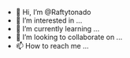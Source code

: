- 👋 Hi, I’m @Raftytonado
- 👀 I’m interested in ...
- 🌱 I’m currently learning ...
- 💞️ I’m looking to collaborate on ...
- 📫 How to reach me ...

<!---
Raftytonado/Raftytonado is a ✨ special ✨ repository because its `README.md` (this file) appears on your GitHub profile.
You can click the Preview link to take a look at your changes.
--->
